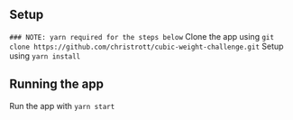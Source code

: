 ## Setup 

`### NOTE: yarn required for the steps below`
Clone the app using `git clone https://github.com/christrott/cubic-weight-challenge.git`
Setup using `yarn install`

## Running the app

Run the app with `yarn start`
